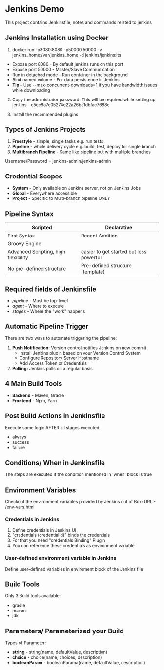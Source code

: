 # Jenkins Demo

This project contains Jenkinsfile, notes and commands related to jenkins

## Jenkins Installation using Docker
1. docker run -p8080:8080 -p50000:50000 -v jenkins_home:/var/jenkins_home -d jenkins/jenkins:lts 

* Expose port 8080 - By default jenkins runs on this port
* Expose port 50000 - Master/Slave Communication
* Run in detached mode - Run container in the background
* Bind named volume - For data persistence in Jenkins
* **Tip** - Use --max-concurrent-downloads=1 if you have bandwidth issues while downloading

2. Copy the administrator password. This will be required while setting up jenkins - c5cc8a7c05274e22a26bc1dbfac7688c

3. Install the recommended plugins

## Types of Jenkins Projects
1. **Freestyle** - simple, single tasks e.g. run tests
2. **Pipeline** - whole delivery cycle e.g. build, test, deploy for single branch
3. **Multibranch Pipeline** - Same like pipeline but with multiple branches

Username/Password = jenkins-admin/jenkins-admin

## Credential Scopes
* **System** - Only available on Jenkins server, not on Jenkins Jobs
* **Global** - Everywhere accessible
* **Project** - Specific to Multi-branch pipeline ONLY

## Pipeline Syntax
| Scripted | Declarative |
| -------- | ----------- |
| First Syntax | Recent Addition |
| Groovy Engine | |
| Advanced Scripting, high flexibility | easier to get started but less powerful |
| No pre-defined structure | Pre-defined structure (template) |

## Required fields of Jenkinsfile
- *pipeline* - Must be top-level
- *agent* - Where to execute
- *stages* - Where the "work" happens

## Automatic Pipeline Trigger
There are two ways to automate triggering the pipeline:
1. **Push Notification:** Version control notifies Jenkins on new commit
    * Install Jenkins plugin based on your Version Control System
    * Configure Repository Server Hostname
    * Add Access Token or Credentials
2. **Polling:** Jenkins polls on a regular basis

## 4 Main Build Tools
* **Backend** - Maven, Gradle
* **Frontend** - Npm, Yarn

## Post Build Actions in Jenkinsfile
Execute some logic AFTER all stages executed: 
- always
- success
- failure

## Conditions/ When in Jenkinsfile
The steps are executed if the condition mentioned in 'when' block is true

## Environment Variables
Checkout the environment variables provided by Jenkins out of Box:
URL:- <URL of jenkins>/env-vars.html

### Credentials in Jenkins 
1. Define credentials in Jenkins UI
2. "credentials (credentialId)" binds the credentials
3. For that you need "credentials Binding" Plugin
4. You can reference these credentials as environment variable

### User-defined environment variable in Jenkins
Define user-defined variables in enviroment block of the Jenkins file

## Build Tools
Only 3 Build tools available:
* gradle
* maven
* jdk

## Parameters/ Parameterized your Build
Types of Parameter:
* **string** - string(name, defaultValue, description)
* **choice** - choice(name, choices, description)
* **booleanParam** - booleanParama(name, defaultValue, description)
